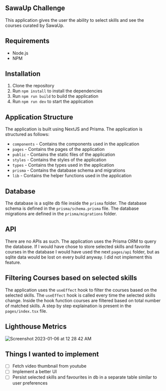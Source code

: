 ## SawaUp Challenge

This application gives the user the ability to select skills and see the courses curated by SawaUp.

## Requirements

- Node.js
- NPM

## Installation

1. Clone the repository
2. Run `npm install` to install the dependencies
3. Run `npm run build` to build the application
4. Run `npm run dev` to start the application

## Application Structure

The application is built using NextJS and Prisma. The application is structured as follows:

- `components` - Contains the components used in the application
- `pages` - Contains the pages of the application
- `public` - Contains the static files of the application
- `styles` - Contains the styles of the application
- `types` - Contains the types used in the application
- `prisma` - Contains the database schema and migrations
- `lib` - Contains the helper functions used in the application

## Database

The database is a sqlite db file inside the `prisma` folder. The database schema is defined in the `prisma/schema.prisma` file. The database migrations are defined in the `prisma/migrations` folder.

## API

There are no APIs as such. The application uses the Prisma ORM to query the database. If I would have chose to store selected skills and favorite courses in the database I would have used the next `pages/api` folder, but as sqlite data would be lost on every build anyway. I did not implement this feature.

## Filtering Courses based on selected skills

The application uses the `useEffect` hook to filter the courses based on the selected skills. The `useEffect` hook is called every time the selected skills change. Inside the hook function courses are filtered based on total number of matched skills. A step by step explaination is present in the `pages/index.tsx` file.

## Lighthouse Metrics

![Screenshot 2023-01-06 at 12 28 42 AM](https://user-images.githubusercontent.com/27153515/210860351-83b288b4-f186-4af3-bd45-46208043cac4.png)

## Things I wanted to implement

- [ ] Fetch video thumbnail from youtube
- [ ] Implement a better UI
- [ ] Persist selected skills and favourites in db in a separate table similar to user preferences

